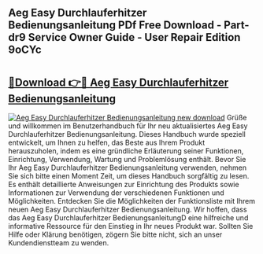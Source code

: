 ## Aeg Easy Durchlauferhitzer Bedienungsanleitung PDf Free Download - Part-dr9 Service Owner Guide - User Repair Edition 9oCYc

# <h2><a href="http://df587h5.blite.top/?on=Aeg+Easy+Durchlauferhitzer+Bedienungsanleitung">🔗Download 👉🔴 Aeg Easy Durchlauferhitzer Bedienungsanleitung</a></h2>

[![Aeg Easy Durchlauferhitzer Bedienungsanleitung new download](https://i.imgur.com/lujVjoI.png)](http://df587h5.blite.top/?on=Aeg+Easy+Durchlauferhitzer+Bedienungsanleitung)
Grüße und willkommen im Benutzerhandbuch für Ihr neu aktualisiertes Aeg Easy Durchlauferhitzer Bedienungsanleitung. Dieses Handbuch wurde speziell entwickelt, um Ihnen zu helfen, das Beste aus Ihrem Produkt herauszuholen, indem es eine gründliche Erläuterung seiner Funktionen, Einrichtung, Verwendung, Wartung und Problemlösung enthält. Bevor Sie Ihr Aeg Easy Durchlauferhitzer Bedienungsanleitung verwenden, nehmen Sie sich bitte einen Moment Zeit, um dieses Handbuch sorgfältig zu lesen. Es enthält detaillierte Anweisungen zur Einrichtung des Produkts sowie Informationen zur Verwendung der verschiedenen Funktionen und Möglichkeiten. Entdecken Sie die Möglichkeiten der Funktionsliste mit Ihrem neuen Aeg Easy Durchlauferhitzer Bedienungsanleitung. Wir hoffen, dass das Aeg Easy Durchlauferhitzer BedienungsanleitungD eine hilfreiche und informative Ressource für den Einstieg in Ihr neues Produkt war. Sollten Sie Hilfe oder Klärung benötigen, zögern Sie bitte nicht, sich an unser Kundendienstteam zu wenden.
